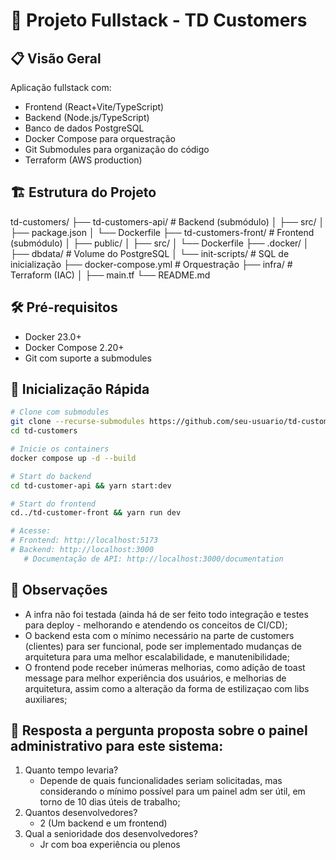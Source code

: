 # 🚀 Projeto Fullstack - TD Customers

## 📋 Visão Geral

Aplicação fullstack com:

- Frontend (React+Vite/TypeScript)
- Backend (Node.js/TypeScript)
- Banco de dados PostgreSQL
- Docker Compose para orquestração
- Git Submodules para organização do código
- Terraform (AWS production)

## 🏗️ Estrutura do Projeto

td-customers/
├── td-customers-api/ # Backend (submódulo)
│ ├── src/
│ ├── package.json
│ └── Dockerfile
├── td-customers-front/ # Frontend (submódulo)
│ ├── public/
│ ├── src/
│ └── Dockerfile
├── .docker/
│ ├── dbdata/ # Volume do PostgreSQL
│ └── init-scripts/ # SQL de inicialização
├── docker-compose.yml # Orquestração
├── infra/ # Terraform (IAC)
│ ├── main.tf
└── README.md

## 🛠️ Pré-requisitos

- Docker 23.0+
- Docker Compose 2.20+
- Git com suporte a submodules

## 🚀 Inicialização Rápida

```bash
# Clone com submodules
git clone --recurse-submodules https://github.com/seu-usuario/td-customers.git
cd td-customers

# Inicie os containers
docker compose up -d --build

# Start do backend
cd td-customer-api && yarn start:dev

# Start do frontend
cd../td-customer-front && yarn run dev

# Acesse:
# Frontend: http://localhost:5173
# Backend: http://localhost:3000
   # Documentação de API: http://localhost:3000/documentation
```

## 🚀 Observações

- A infra não foi testada (ainda há de ser feito todo integração e testes para deploy - melhorando e atendendo os conceitos de CI/CD);
- O backend esta com o mínimo necessário na parte de customers (clientes) para ser funcional, pode ser implementado mudanças de arquitetura para uma melhor escalabilidade, e manutenibilidade;
- O frontend pode receber inúmeras melhorias, como adição de toast message para melhor experiência dos usuários, e melhorias de arquitetura, assim como a alteração da forma de estilizaçao com libs auxiliares;

## 🚀 Resposta a pergunta proposta sobre o painel administrativo para este sistema:

1. Quanto tempo levaria?
   - Depende de quais funcionalidades seriam solicitadas, mas considerando o mínimo possível para um painel adm ser útil, em torno de 10 dias úteis de trabalho;
2. Quantos desenvolvedores?
   - 2 (Um backend e um frontend)
3. Qual a senioridade dos desenvolvedores?
   - Jr com boa experiência ou plenos
